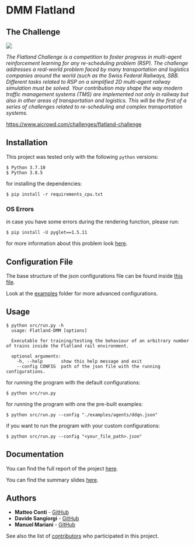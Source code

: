 # DMM Flatland

## The Challenge

![](https://i.imgur.com/9cNtWjs.gif)

*The Flatland Challenge is a competition to foster progress in multi-agent reinforcement learning for any re-scheduling problem (RSP). The challenge addresses a real-world problem faced by many transportation and logistics companies around the world (such as the Swiss Federal Railways, SBB. Different tasks related to RSP on a simplified 2D multi-agent railway simulation must be solved. Your contribution may shape the way modern traffic management systems (TMS) are implemented not only in railway but also in other areas of transportation and logistics. This will be the first of a series of challenges related to re-scheduling and complex transportation systems.*

https://www.aicrowd.com/challenges/flatland-challenge

## Installation

This project was tested only with the following `python` versions:

```
$ Python 3.7.10
$ Python 3.8.5
```

for installing the dependencies:

```
$ pip install -r requirements_cpu.txt
```

### OS Errors

in case you have some errors during the rendering function, please run:

```
$ pip install -U pyglet==1.5.11
```

for more information about this problem look [here](https://github.com/openai/gym/issues/2101).

## Configuration File

The base structure of the json configurations file can be found inside [this file](./src/configs/run.json).

Look at the [examples](./examples) folder for more advanced configurations.

## Usage

```
$ python src/run.py -h
  usage: Flatland-DMM [options]

  Executable for training/testing the behaviour of an arbitrary number of trains inside the Flatland rail environment.

  optional arguments:
    -h, --help       show this help message and exit
    --config CONFIG  path of the json file with the running configurations.
```

for running the program with the default configurations:

```
$ python src/run.py
```

for running the program with one the pre-built examples:

```
$ python src/run.py --config "./examples/agents/ddqn.json"
```

if you want to run the program with your custom configurations:

```
$ python src/run.py --config "<your_file_path>.json"
```

## Documentation

You can find the full report of the project [here](./docs/report/main.pdf).

You can find the summary slides [here](./docs/pitch/main.pdf).

## Authors

- **Matteo Conti** - [GitHub](https://github.com/contimatteo)
- **Davide Sangiorgi** - [GitHub](https://github.com/DavideSangiorgi)
- **Manuel Mariani** - [GitHub](https://github.com/manuel-mariani)

See also the list of [contributors](https://github.com/contimatteo/Flatland-DMM/graphs/contributors) who participated in this project.
